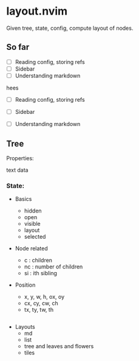 # layout.nvim

Given tree, state, config, compute layout of nodes.

## So far

- [ ] Reading config, storing refs
- [ ] Sidebar
- [ ] Understanding markdown

hees

- [ ] Reading config, storing refs
- [ ] Sidebar
- [ ] Understanding markdown


## Tree

Properties:

text
data

### State:

- Basics
  - hidden
  - open
  - visible
  - layout
  - selected

- Node related
  - c : children
  - nc : number of children
  - si : ith sibling

- Position
  - x, y, w, h, ox, oy
  - cx, cy, cw, ch
  - tx, ty, tw, th

```python


```

- Layouts
  - md
  - list
  - tree
  and leaves
  and flowers
  - tiles
